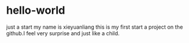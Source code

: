 # hello-world
just a start 
my name is xieyuanliang
this is my first start a project on the github.I feel very surprise and just like a child.
